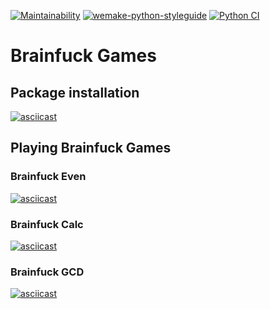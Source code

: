 [![Maintainability](https://api.codeclimate.com/v1/badges/16509fb7e02aabc97448/maintainability)](https://codeclimate.com/github/gitmaster1337/brainfuck-lvl1/maintainability)
[![wemake-python-styleguide](https://img.shields.io/badge/style-wemake-000000.svg)](https://github.com/wemake-services/wemake-python-styleguide)
[![Python CI](https://github.com/gitmaster1337/brainfuck-lvl1/actions/workflows/pyci.yml/badge.svg)](https://github.com/gitmaster1337/brainfuck-lvl1/actions/workflows/pyci.yml)
# Brainfuck Games
## Package installation
[![asciicast](https://asciinema.org/a/GAuNBIpeqgx4Iy9oiCLITB2zc.svg)](https://asciinema.org/a/GAuNBIpeqgx4Iy9oiCLITB2zc)

## Playing Brainfuck Games
### Brainfuck Even
[![asciicast](https://asciinema.org/a/cHf91ti5v951JL8r7M7wx2Sts.svg)](https://asciinema.org/a/cHf91ti5v951JL8r7M7wx2Sts)

### Brainfuck Calc
[![asciicast](https://asciinema.org/a/XbHvyrNuafHxarxwFVe03nLHQ.svg)](https://asciinema.org/a/XbHvyrNuafHxarxwFVe03nLHQ)

### Brainfuck GCD
[![asciicast](https://asciinema.org/a/Tnd412ru1uAyVQsnlmGLRTRSH.svg)](https://asciinema.org/a/Tnd412ru1uAyVQsnlmGLRTRSH)
